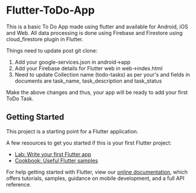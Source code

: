 # Flutter-ToDo-App

This is a basic To Do App made using flutter and available for Android, iOS and Web. All data processing is done using Firebase and Firestore using cloud_firestore plugin in Flutter.

Things need to update post git clone:

1. Add your google-services.json in android->app
2. Add your Firebase details for Flutter web in web->index.html
3. Need to update Collection name (todo-tasks) as per your's and fields in documents are task_name, task_description and task_status

Make the above changes and thus, your app will be ready to add your first ToDo Task.

## Getting Started

This project is a starting point for a Flutter application.

A few resources to get you started if this is your first Flutter project:

- [Lab: Write your first Flutter app](https://flutter.dev/docs/get-started/codelab)
- [Cookbook: Useful Flutter samples](https://flutter.dev/docs/cookbook)

For help getting started with Flutter, view our
[online documentation](https://flutter.dev/docs), which offers tutorials,
samples, guidance on mobile development, and a full API reference.
